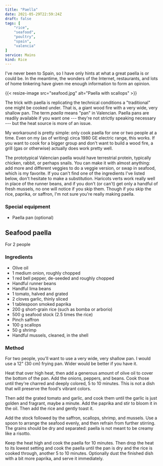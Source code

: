 ```yaml
---
title: "Paella"
date: 2021-05-29T22:59:24Z
draft: false
tags: [
    "rice",
    "seafood",
    "poultry",
    "spain",
    "valencia"
]
service: Mains
kind: Rice
---
```


I've never been to Spain, so I have only hints at what a great paella is or could be. In the meantime, the wonders of the Internet, restaurants, and lots of home tinkering have given me enough information to form an opinion.

{{< resize-image src="seafood.jpg" alt="Paella with scallops" >}}

The trick with paella is replicating the technical conditions a "traditional" one might be cooked under. That is, a giant wood fire with a very wide, very shallow pan. The term _paella_ means "pan" in Valencian. Paella pans are readily available if you want one --- they're not strictly speaking necessary --- but the heat source is more of an issue.

My workaround is pretty simple: only cook paella for one or two people at a time. Even on my (as of writing) circa 1980 GE electric range, this works. If you want to cook for a bigger group and don't want to build a wood fire, a grill (gas or otherwise) actually does work pretty well.

The prototypical Valencian paella would have terrestrial protein, typically chicken, rabbit, or perhaps snails. You can make it with almost anything: add more and different veggies to do a veggie version, or swap in seafood, which is my favorite. If you can't find one of the ingredients I've listed below, don't hesitate to make a substitution. Haricots verts work really well in place of the runner beans, and if you don't (or can't) get only a handful of fresh mussels, no one will notice if you skip them. Though if you skip the rice, paprika, or saffron, I'm not sure you're really making paella.

### Special equipment

* Paella pan (optional)

## Seafood paella

For 2 people

### Ingredients

* Olive oil
* 1 medium onion, roughly chopped
* 1 red bell pepper, de-seeded and roughly chopped
* Handful runner beans
* Handful lima beans
* 1 tomato, halved and grated
* 2 cloves garlic, thinly sliced
* 1 tablespoon smoked paprika
* 200 g short-grain rice (such as bomba or arborio)
* 500 g seafood stock (2.5 times the rice)
* Pinch saffron
* 100 g scallops
* 50 g shrimp
* Handful mussels, cleaned, in the shell

### Method

For two people, you'll want to use a very wide, very shallow pan. I would use a 12" (30 cm) frying pan. Wider would be better if you have it.

Heat that over high heat, then add a generous amount of olive oil to cover the bottom of the pan. Add the onions, peppers, and beans. Cook those until they're charred and deeply colored, 5 to 10 minutes. This is not a dish that will preserve the food's vibrant colors.

Then add the grated tomato and garlic, and cook them until the garlic is just golden and fragrant, maybe a minute. Add the paprika and stir to bloom it in the oil. Then add the rice and gently toast it.

Add the stock followed by the saffron, scallops, shrimp, and mussels. Use a spoon to arrange the seafood evenly, and then refrain from further stirring. The grains should be dry and separated: paella is not meant to be creamy like a risotto.

Keep the heat high and cook the paella for 10 minutes. Then drop the heat to its lowest setting and cook the paella until the pan is dry and the rice is cooked through, another 5 to 10 minutes. Optionally dust the finished dish with a bit more paprika, and serve it immediately.
